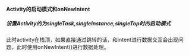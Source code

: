 #### Activity的启动模式和onNewIntent

##### 设置Activity的为singleTask,singleInstance,singleTop时的启动模式

此时activity在栈顶，如果直接通过跳转的话，和intent进行数据交互会出现问题，此时使用onNewIntent()进行数据处理。
